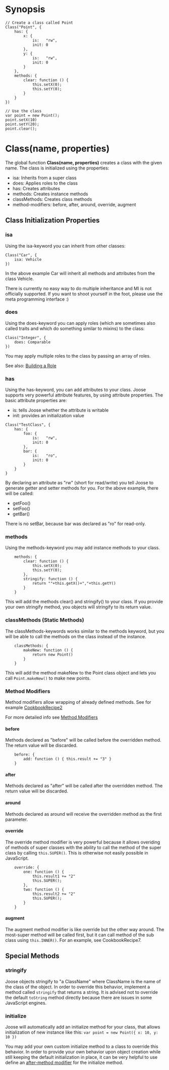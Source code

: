 # Synopsis #
```
// Create a class called Point
Class("Point", {
    has: {
        x: {
            is:   "rw",
            init: 0
        },
        y: {
            is:   "rw",
            init: 0
        }
    },
    methods: {
        clear: function () {
            this.setX(0);
            this.setY(0);
        }
    }
})

// Use the class
var point = new Point();
point.setX(10)
point.setY(20);
point.clear();
```

# Class(name, properties) #

The global function **Class(name, properties)** creates a class with the given name. The class is initialized using the properties:
  * isa: Inherits from a super class
  * does: Applies roles to the class
  * has: Creates attributes
  * methods: Creates instance methods
  * classMethods: Creates class methods
  * method-modifiers: before, after, around, override, augment

## Class Initialization Properties ##

### isa ###

Using the isa-keyword you can inherit from other classes:
```
Class("Car", {
    isa: Vehicle
})
```

In the above example Car will inherit all methods and attributes from the class Vehicle.

There is currently no easy way to do multiple inheritance and MI is not officially supported. If you want to shoot yourself in the foot, please use the meta programming interface :)

### does ###

Using the does-keyword you can apply roles (which are sometimes also called traits and which do something similar to mixins) to the class:
```
Class("Integer", {
    does: Comparable
})
```
You may apply multiple roles to the class by passing an array of roles.

See also: [Building a Role](BuildingARole.md)

### has ###

Using the has-keyword, you can add attributes to your class. Joose supports very powerful attribute features, by using attribute properties. The basic attribute properties are:
  * is: tells Joose whether the attribute is writable
  * init: provides an initialization value

```
Class("TestClass", {
    has: {
        foo: {
            is:   "rw",
            init: 0
        },
        bar: {
            is:   "ro",
            init: 0
        }
    }
}
```

By declaring an attribute as "rw" (short for read/write) you tell Joose to generate getter and setter methods for you. For the above example, there will be called:
  * getFoo()
  * setFoo()
  * getBar()

There is no setBar, because bar was declared as "ro" for read-only.

### methods ###

Using the methods-keyword you may add instance methods to your class.

```
    methods: {
        clear: function () {
            this.setX(0);
            this.setY(0);
        },
        stringify: function () {
            return ""+this.getX()+","+this.getY()
        }
    }
```

This will add the methods clear() and stringify() to your class. If you provide your own stringify method, you objects will stringify to its return value.

### classMethods (Static Methods) ###

The classMethods-keywords works similar to the methods keyword, but you will be able to call the methods on the class instead of the instance.
```
    classMethods: {
        makeNew: function () {
            return new Point()
        }
    }
```

This will add the method makeNew to the Point class object and lets you call `Point.makeNew()` to make new points.

### Method Modifiers ###

Method modifiers allow wrapping of already defined methods. See for example [CookbookRecipe2](CookbookRecipe2.md)

For more detailed info see [Method Modifiers](MethodModifiers.md)

#### before ####

Methods declared as "before" will be called before the overridden method. The return value will be discarded.

```
    before: {
        add: function () { this.result += "3" }
    }
```

#### after ####

Methods declared as "after" will be called after the overridden method. The return value will be discarded.

#### around ####

Methods declared as around will receive the overridden method as the first parameter.

#### override ####

The override method modifier is very powerful because it allows overiding of methods of super classes with the ability to call the method of the super class by calling `this.SUPER()`. This is otherwise not easily possible in JavaScript.

```
    override: {
        one: function () { 
            this.result1 += "2"
            this.SUPER();
        },
        two: function () { 
            this.result2 += "2"
            this.SUPER();
        }
    }
```

#### augment ####

The augment method modifier is like override but the other way around. The most-super method will be called first, but it can call method of the sub class using ` this.INNER() `. For an example, see CookbookRecipe7.

## Special Methods ##

### stringify ###

Joose objects stringify to "a ClassName" where ClassName is the name of the class of the object. In order to override this behavior, implement a method called ` stringify ` that returns a string. It is advised not to override the default ` toString ` method directly because there are issues in some JavaScript engines.


### initialize ###

Joose will automatically add an initialize method for your class, that allows initialization of new instance like this:
` var point = new Point({ x: 10, y: 10 }) `

You may add your own custom initialize method to a class to override this behavior. In order to provide your own behavior upon object creation while still keeping the default initialization in place, it can be very helpful to use define an [after-method modifier](http://code.google.com/p/joose-js/wiki/MethodModifiers#after) for the initialize method.